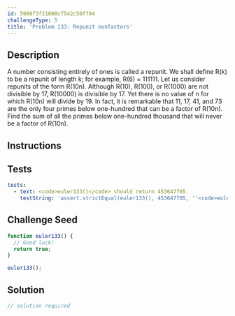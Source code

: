 ```yaml
---
id: 5900f3f21000cf542c50ff04
challengeType: 5
title: 'Problem 133: Repunit nonfactors'
---
```


## Description
<section id='description'>
A number consisting entirely of ones is called a repunit. We shall define R(k) to be a repunit of length k; for example, R(6) = 111111.
Let us consider repunits of the form R(10n).
Although R(10), R(100), or R(1000) are not divisible by 17, R(10000) is divisible by 17. Yet there is no value of n for which R(10n) will divide by 19. In fact, it is remarkable that 11, 17, 41, and 73 are the only four primes below one-hundred that can  be a factor of R(10n).
Find the sum of all the primes below one-hundred thousand that will never be a factor of R(10n).
</section>

## Instructions
<section id='instructions'>

</section>

## Tests
<section id='tests'>

```yml
tests:
  - text: <code>euler133()</code> should return 453647705.
    testString: 'assert.strictEqual(euler133(), 453647705, ''<code>euler133()</code> should return 453647705.'');'

```

</section>

## Challenge Seed
<section id='challengeSeed'>

<div id='js-seed'>

```js
function euler133() {
  // Good luck!
  return true;
}

euler133();
```

</div>



</section>

## Solution
<section id='solution'>

```js
// solution required
```
</section>
